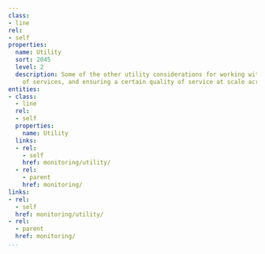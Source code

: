 ```yaml
---
class:
- line
rel:
- self
properties:
  name: Utility
  sort: 2045
  level: 2
  description: Some of the other utility considerations for working with the monitoring
    of services, and ensuring a certain quality of service at scale across all services.
entities:
- class:
  - line
  rel:
  - self
  properties:
    name: Utility
  links:
  - rel:
    - self
    href: monitoring/utility/
  - rel:
    - parent
    href: monitoring/
links:
- rel:
  - self
  href: monitoring/utility/
- rel:
  - parent
  href: monitoring/
...
```

